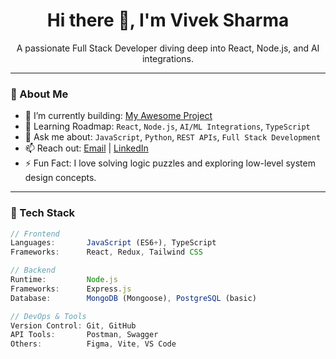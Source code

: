 <h1 align="center">Hi there 👋, I'm Vivek Sharma</h1>
<p align="center">A passionate Full Stack Developer diving deep into React, Node.js, and AI integrations.</p>

---

### 🚀 About Me

- 🔭 I’m currently building: [My Awesome Project](https://github.com/Vivek29112001/my-awesome-project)
- 🌱 Learning Roadmap: `React`, `Node.js`, `AI/ML Integrations`, `TypeScript`
- 💬 Ask me about: `JavaScript`, `Python`, `REST APIs`, `Full Stack Development`
- 📫 Reach out: [Email](mailto:vivek@example.com) | [LinkedIn](https://linkedin.com/in/vivek29112001)
- ⚡ Fun Fact: I love solving logic puzzles and exploring low-level system design concepts.

---

### 🧰 Tech Stack

```ts
// Frontend
Languages:       JavaScript (ES6+), TypeScript
Frameworks:      React, Redux, Tailwind CSS

// Backend
Runtime:         Node.js
Frameworks:      Express.js
Database:        MongoDB (Mongoose), PostgreSQL (basic)

// DevOps & Tools
Version Control: Git, GitHub
API Tools:       Postman, Swagger
Others:          Figma, Vite, VS Code
